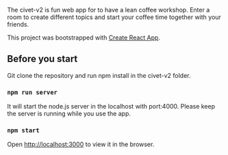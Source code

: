 The civet-v2 is fun web app for to have a lean coffee workshop. Enter a room to create different topics and start your coffee time together with your friends. 

This project was bootstrapped with [Create React App](https://github.com/facebook/create-react-app).

## Before you start

Git clone the repository and run npm install in the civet-v2 folder. 

### `npm run server`

It will start the node.js server in the localhost with port:4000. Please keep the server is running while you use the app. 

### `npm start`

Open [http://localhost:3000](http://localhost:3000) to view it in the browser.


